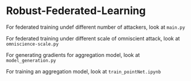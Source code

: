 # Robust-Federated-Learning

For federated training undef different number of attackers, look at `main.py`

For federated training under different scale of omniscient attack, look at `omniscience-scale.py`

For generating gradients for aggregation model, look at `model_generation.py`

For training an aggregation model, look at `train_pointNet.ipynb`

